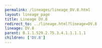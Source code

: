 ```yaml
---
permalink: /lineages/lineage_DV.8.html
layout: lineage_page
title: Lineage DV.8
redirect_to: ../lineage.html?lineage=DV.8
lineage: DV.8
parent: B.1.1.529.2.75.3.4.1.1.1.1.1
children: ['DV.8']
---
```

